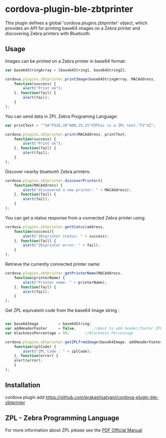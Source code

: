 # cordova-plugin-ble-zbtprinter
This plugin defines a global 'cordova.plugins.zbtprinter' object, which provides an API for printing base64 images on a Zebra printer 
and discovering Zebra printers with Bluetooth.


## Usage
Images can be printed on a Zebra printer in base64 format:

```js
var base64StringArray = [base64String1, base64String2];

cordova.plugins.zbtprinter.printImage(base64StringArray, MACAddress,
    function(success) { 
        alert("Print ok"); 
    }, function(fail) { 
        alert(fail); 
    }
);
```

You can send data in ZPL Zebra Programing Language:

```js
var printText = "^XA^FO20,20^A0N,25,25^FDThis is a ZPL test.^FS^XZ";

cordova.plugins.zbtprinter.print(MACAddress, printText,
    function(success) { 
        alert("Print ok"); 
    }, function(fail) { 
        alert(fail); 
    }
);
```

Discover nearby bluetooth Zebra printers:

```js
cordova.plugins.zbtprinter.discoverPrinters(
    function(MACAddress) { 
        alert("discovered a new printer: " + MACAddress); 
    }, function(fail) { 
        alert(fail); 
    }
);
```

You can get a status response from a connected Zebra printer using:
```js
cordova.plugins.zbtprinter.getStatus(address,
    function(success){
        alert("Zbtprinter status: " + success);
    }, function(fail) {
        alert("Zbtprinter error: " + fail);
    }
);
```

Retrieve the currently connected printer name:

```js
cordova.plugins.zbtprinter.getPrinterName(MACAddress,
    function(printerName) { 
        alert("Printer name: " + printerName); 
    }, function(fail) { 
        alert(fail); 
    }
);
```

Get ZPL equivalent code from the base64 Image string :

```js

var base64Image     	= base64String;
var addHeaderFooter 	= false;    	//Want to add header/footer ZPL code or not
var blacknessPercentage = 50;		//Blackness Percentage

cordova.plugins.zbtprinter.getZPLfromImage(base64Image, addHeaderFooter, blacknessPercentage,
    function(zplCode) {
        alert("ZPL Code : " + zplCode);
    }, function(error) {
	alert(error);
    }
);
```

## Installation
cordova plugin add https://github.com/prakashsatyani/cordova-plugin-ble-zbtprinter

## ZPL - Zebra Programming Language
For more information about ZPL please see the  [PDF Official Manual](https://support.zebra.com/cpws/docs/zpl/zpl_manual.pdf)

